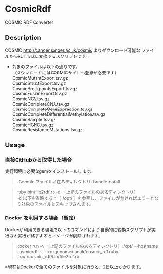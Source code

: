 # CosmicRdf

COSMIC RDF Converter

## Description
COSMIC http://cancer.sanger.ac.uk/cosmic よりダウンロード可能な
ファイルからRDF形式に変換するスクリプトです。

- 対象のファイルは以下の通りです。  
 （ダウンロードにはCOSMICサイトへ登録が必要です）  
  CosmicMutantExport.tsv.gz  
  CosmicStructExport.tsv.gz  
  CosmicBreakpointsExport.tsv.gz  
  CosmicFusionExport.tsv.gz  
  CosmicNCV.tsv.gz  
  CosmicCompleteCNA.tsv.gz  
  CosmicCompleteGeneExpression.tsv.gz  
  CosmicCompleteDifferentialMethylation.tsv.gz  
  CosmicSample.tsv.gz  
  CosmicHGNC.tsv.gz  
  CosmicResistanceMutations.tsv.gz  

## Usage

### 直接GitHubから取得した場合
実行環境に必要なgemをインストールします。  
> (Gemfile ファイルが在るディレクトリ) bundle install  
  
> ruby bin/file2rdf.rb -d ［上記のファイルのあるディレクトリ］  
 -d 以下を省略すると［ /opt/ ］を参照し、ファイルが無ければエラーとなり対象のファイルはスキップされます。
 
  
### Docker を利用する場合（暫定）  
  Dockerが利用できる環境で以下のコマンドにより自動的に変換スクリプトが実行され実行が終了するとイメージが削除されます。  
> docker run -v ［上記のファイルのあるディレクトリ］:/opt/ --hostname cosmicrdf -it --rm genomedianak/cosmic_rdf ruby /root/cosmic_rdf/bin/file2rdf.rb  

※現在はDockerで全てのファイルを対象に行うと、2日以上かかります。  
  
